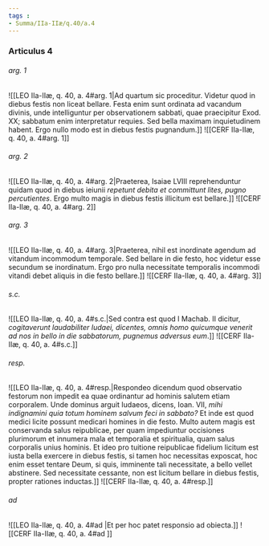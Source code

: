 ```yaml
---
tags : 
- Summa/IIa-IIæ/q.40/a.4
---
```


### Articulus 4

###### arg. 1
![[LEO IIa-IIæ, q. 40, a. 4#arg. 1|Ad quartum sic proceditur. Videtur quod in diebus festis non liceat bellare. Festa enim sunt ordinata ad vacandum divinis, unde intelliguntur per observationem sabbati, quae praecipitur Exod. XX; sabbatum enim interpretatur requies. Sed bella maximam inquietudinem habent. Ergo nullo modo est in diebus festis pugnandum.]]
![[CERF IIa-IIæ, q. 40, a. 4#arg. 1]]

###### arg. 2
![[LEO IIa-IIæ, q. 40, a. 4#arg. 2|Praeterea, Isaiae LVIII reprehenduntur quidam quod in diebus ieiunii *repetunt debita et committunt lites, pugno percutientes*. Ergo multo magis in diebus festis illicitum est bellare.]]
![[CERF IIa-IIæ, q. 40, a. 4#arg. 2]]

###### arg. 3
![[LEO IIa-IIæ, q. 40, a. 4#arg. 3|Praeterea, nihil est inordinate agendum ad vitandum incommodum temporale. Sed bellare in die festo, hoc videtur esse secundum se inordinatum. Ergo pro nulla necessitate temporalis incommodi vitandi debet aliquis in die festo bellare.]]
![[CERF IIa-IIæ, q. 40, a. 4#arg. 3]]

###### s.c.
![[LEO IIa-IIæ, q. 40, a. 4#s.c.|Sed contra est quod I Machab. II dicitur, *cogitaverunt laudabiliter Iudaei, dicentes, omnis homo quicumque venerit ad nos in bello in die sabbatorum, pugnemus adversus eum*.]]
![[CERF IIa-IIæ, q. 40, a. 4#s.c.]]

###### resp.
![[LEO IIa-IIæ, q. 40, a. 4#resp.|Respondeo dicendum quod observatio festorum non impedit ea quae ordinantur ad hominis salutem etiam corporalem. Unde dominus arguit Iudaeos, dicens, Ioan. VII, *mihi indignamini quia totum hominem salvum feci in sabbato?* Et inde est quod medici licite possunt medicari homines in die festo. Multo autem magis est conservanda salus reipublicae, per quam impediuntur occisiones plurimorum et innumera mala et temporalia et spiritualia, quam salus corporalis unius hominis. Et ideo pro tuitione reipublicae fidelium licitum est iusta bella exercere in diebus festis, si tamen hoc necessitas exposcat, hoc enim esset tentare Deum, si quis, imminente tali necessitate, a bello vellet abstinere. Sed necessitate cessante, non est licitum bellare in diebus festis, propter rationes inductas.]]
![[CERF IIa-IIæ, q. 40, a. 4#resp.]]

###### ad 
![[LEO IIa-IIæ, q. 40, a. 4#ad |Et per hoc patet responsio ad obiecta.]]
![[CERF IIa-IIæ, q. 40, a. 4#ad ]]


